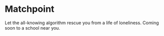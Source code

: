 # Matchpoint

Let the all-knowing algorithm rescue you from a life of loneliness.
Coming soon to a school near you.
